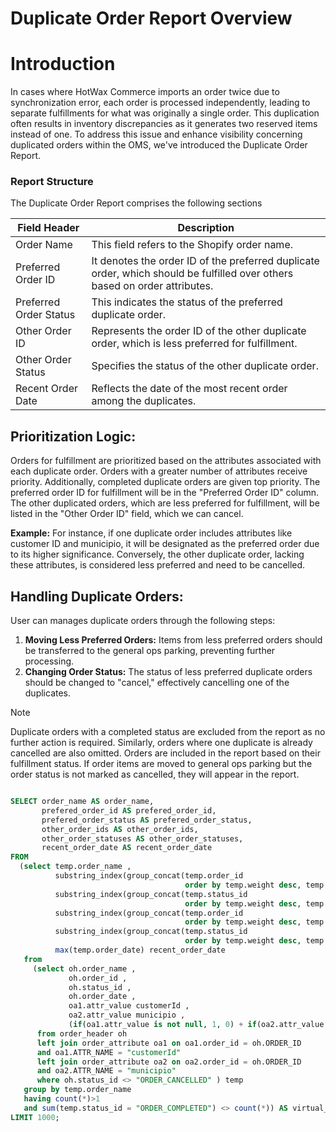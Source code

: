 # Duplicate Order Report Overview
# Introduction
In cases where HotWax Commerce imports an order twice due to synchronization error, each order is processed independently, leading to separate fulfillments for what was originally a single order. This duplication often results in inventory discrepancies as it generates two reserved items instead of one. To address this issue and enhance visibility concerning duplicated orders within the OMS, we've introduced the Duplicate Order Report.

### Report Structure
The Duplicate Order Report comprises the following sections

| Field Header             | Description                                                                                                                |
|--------------------------|----------------------------------------------------------------------------------------------------------------------------|
| Order Name               | This field refers to the Shopify order name.                                                                               |
| Preferred Order ID       | It denotes the order ID of the preferred duplicate order, which should be fulfilled over others based on order attributes. |
| Preferred Order Status   | This indicates the status of the preferred duplicate order.                                                                |
| Other Order ID           | Represents the order ID of the other duplicate order, which is less preferred for fulfillment.                             |
| Other Order Status       | Specifies the status of the other duplicate order.                                                                         |
| Recent Order Date        | Reflects the date of the most recent order among the duplicates.                                                           |

## Prioritization Logic:
Orders for fulfillment are prioritized based on the attributes associated with each duplicate order. Orders with a greater number of attributes receive priority. Additionally, completed duplicate orders are given top priority. The preferred order ID for fulfillment will be in the "Preferred Order ID" column. The other duplicated orders, which are less preferred for fulfillment, will be listed in the "Other Order ID" field, which we can cancel.


**Example:** For instance, if one duplicate order includes attributes like customer ID and municipio, it will be designated as the preferred order due to its higher significance. Conversely, the other duplicate order, lacking these attributes, is considered less preferred and need to be cancelled.

## Handling Duplicate Orders:


User can manages duplicate orders through the following steps:

1. **Moving Less Preferred Orders:** Items from less preferred orders should be transferred to the general ops parking, preventing further processing.
2. **Changing Order Status:** The status of less preferred duplicate orders should be changed to "cancel," effectively cancelling one of the duplicates.

> [!NOTE]
Duplicate orders with a completed status are excluded from the report as no further action is required. Similarly, orders where one duplicate is already cancelled are also omitted. Orders are included in the report based on their fulfillment status. If order items are moved to general ops parking but the order status is not marked as cancelled, they will appear in the report.

```sql

SELECT order_name AS order_name,
       prefered_order_id AS prefered_order_id,
       prefered_order_status AS prefered_order_status,
       other_order_ids AS other_order_ids,
       other_order_statuses AS other_order_statuses,
       recent_order_date AS recent_order_date
FROM
  (select temp.order_name ,
          substring_index(group_concat(temp.order_id
                                       order by temp.weight desc, temp.order_id), ",", 1) prefered_order_id ,
          substring_index(group_concat(temp.status_id
                                       order by temp.weight desc, temp.order_id), ",", 1) prefered_order_status ,
          substring_index(group_concat(temp.order_id
                                       order by temp.weight desc, temp.order_id separator ", "), ", ", 1-count(*)) other_order_ids ,
          substring_index(group_concat(temp.status_id
                                       order by temp.weight desc, temp.order_id separator ", "), ", ", 1-count(*)) other_order_statuses ,
          max(temp.order_date) recent_order_date
   from
     (select oh.order_name ,
             oh.order_id ,
             oh.status_id ,
             oh.order_date ,
             oa1.attr_value customerId ,
             oa2.attr_value municipio ,
             (if(oa1.attr_value is not null, 1, 0) + if(oa2.attr_value is not null, 1, 0) + if(oh.status_id = "ORDER_COMPLETED", 10, 0)) weight
      from order_header oh
      left join order_attribute oa1 on oa1.order_id = oh.ORDER_ID
      and oa1.ATTR_NAME = "customerId"
      left join order_attribute oa2 on oa2.order_id = oh.ORDER_ID
      and oa2.ATTR_NAME = "municipio"
      where oh.status_id <> "ORDER_CANCELLED" ) temp
   group by temp.order_name
   having count(*)>1
   and sum(temp.status_id = "ORDER_COMPLETED") <> count(*)) AS virtual_table
LIMIT 1000;
